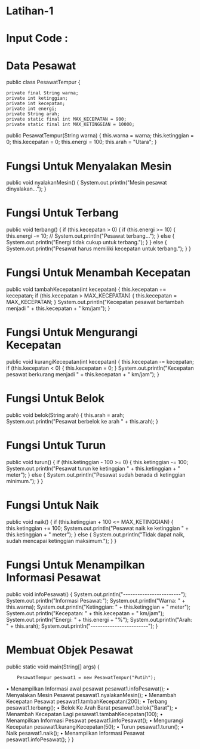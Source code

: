 # Latihan-1
# Input Code :
# Data Pesawat
public class PesawatTempur {

    private final String warna;
    private int ketinggian; 
    private int kecepatan; 
    private int energi; 
    private String arah;
    private static final int MAX_KECEPATAN = 900;
    private static final int MAX_KETINGGIAN = 10000; 

 public PesawatTempur(String warna) {
        this.warna = warna;
        this.ketinggian = 0;
        this.kecepatan = 0;
        this.energi = 100;
        this.arah = "Utara";
    }

 # Fungsi Untuk Menyalakan Mesin
 
public void nyalakanMesin() {
        System.out.println("Mesin pesawat dinyalakan...");
    }
# Fungsi Untuk Terbang
 public void terbang() {
        if (this.kecepatan > 0) {
            if (this.energi >= 10) { 
                this.energi -= 10; // 
                System.out.println("Pesawat terbang...");
            } else {
                System.out.println("Energi tidak cukup untuk terbang.");
            }
        } else {
            System.out.println("Pesawat harus memiliki kecepatan untuk terbang.");
        }
    }
# Fungsi Untuk Menambah Kecepatan
public void tambahKecepatan(int kecepatan) {
        this.kecepatan += kecepatan;
        if (this.kecepatan > MAX_KECEPATAN) {
            this.kecepatan = MAX_KECEPATAN; 
        }
        System.out.println("Kecepatan pesawat bertambah menjadi " + this.kecepatan + " km/jam");
    }
# Fungsi Untuk Mengurangi Kecepatan
public void kurangiKecepatan(int kecepatan) {
        this.kecepatan -= kecepatan;
        if (this.kecepatan < 0) {
            this.kecepatan = 0; 
        }
        System.out.println("Kecepatan pesawat berkurang menjadi " + this.kecepatan + " km/jam");
    }
# Fungsi Untuk Belok
public void belok(String arah) {
        this.arah = arah;
        System.out.println("Pesawat berbelok ke arah " + this.arah);
    }
# Fungsi Untuk Turun
public void turun() {
        if (this.ketinggian - 100 >= 0) {
            this.ketinggian -= 100;
            System.out.println("Pesawat turun ke ketinggian " + this.ketinggian + " meter");
        } else {
            System.out.println("Pesawat sudah berada di ketinggian minimum.");
        }
    }
# Fungsi Untuk Naik
public void naik() {
        if (this.ketinggian + 100 <= MAX_KETINGGIAN) {
            this.ketinggian += 100;
            System.out.println("Pesawat naik ke ketinggian " + this.ketinggian + " meter");
        } else {
            System.out.println("Tidak dapat naik, sudah mencapai ketinggian maksimum.");
        }
    }
# Fungsi Untuk Menampilkan Informasi Pesawat
public void infoPesawat() {
        System.out.println("------------------------");
        System.out.println("Informasi Pesawat:");
        System.out.println("Warna: " + this.warna);
        System.out.println("Ketinggian: " + this.ketinggian + " meter");
        System.out.println("Kecepatan: " + this.kecepatan + " km/jam");
        System.out.println("Energi: " + this.energi + "%");
        System.out.println("Arah: " + this.arah);
        System.out.println("------------------------");
    }
# Membuat Objek Pesawat
public static void main(String[] args) {

        PesawatTempur pesawat1 = new PesawatTempur("Putih");
• Menampilkan Informasi awal pesawat
        pesawat1.infoPesawat();
• Menyalakan Mesin Pesawat
        pesawat1.nyalakanMesin(); 
• Menambah Kecepatan Pesawat
        pesawat1.tambahKecepatan(200);
• Terbang
        pesawat1.terbang();
• Belok Ke Arah Barat
        pesawat1.belok("Barat");
• Menambah Kecepatan Lagi
        pesawat1.tambahKecepatan(100);
• Menampilkan Informasi Pesawat
        pesawat1.infoPesawat();
• Mengurangi Kecepatan
        pesawat1.kurangiKecepatan(50);
• Turun
        pesawat1.turun();
• Naik
        pesawat1.naik();
• Menampilkan Informasi Pesawat
        pesawat1.infoPesawat();
    }
}

